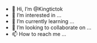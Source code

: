 - 👋 Hi, I’m @Kingtictok
- 👀 I’m interested in ...
- 🌱 I’m currently learning ...
- 💞️ I’m looking to collaborate on ...
- 📫 How to reach me ...

<!---
Kingtictok/Kingtictok is a ✨ special ✨ repository because its `README.md` (this file) appears on your GitHub profile.
You can click the Preview link to take a look at your changes.
--->
